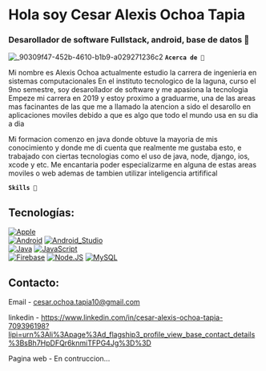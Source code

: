 # Hola soy Cesar Alexis Ochoa Tapia
### Desarollador de software Fullstack, android, base de datos 👋

![_90309f47-452b-4610-b1b9-a029271236c2](https://github.com/Aletsis63/Aletsis63/assets/105332163/88be805b-b8cd-4a48-980f-8545476d220e)
**`Acerca de 🙌`**

Mi nombre es Alexis Ochoa actualmente estudio la carrera de ingenieria en sistemas computacionales 
En el instituto tecnologico de la laguna, curso el 9no semestre, soy desarollador de software y me apasiona la tecnologia
Empeze mi carrera en 2019 y estoy proximo a graduarme, una de las areas mas facinantes de las que me a llamado la atencion 
a sido el desarollo en aplicaciones moviles debido a que es algo que todo el mundo usa en su dia a dia

Mi formacion comenzo en java donde obtuve la mayoria de mis conocimiento y donde me di cuenta que realmente me gustaba esto,
e trabajado con ciertas tecnologias como el uso de java, node, django, ios, xcode y etc.
Me encantaria poder especializarme en alguna de estas areas moviles o web ademas de tambien utilizar inteligencia artififical

**`Skills 🙌`**
## Tecnologías:
[![Apple](https://img.shields.io/badge/iOS-999999?style=for-the-badge&logo=apple&logoColor=white&labelColor=101010)]()
</br>
[![Android](https://img.shields.io/badge/Android-3DDC84?style=for-the-badge&logo=android&logoColor=white&labelColor=101010)]()
[![Android_Studio](https://img.shields.io/badge/Android_Studio-3DDC84?style=for-the-badge&logo=android-studio&logoColor=white&labelColor=101010)]()
</br>
[![Java](https://img.shields.io/badge/Java-007396?style=for-the-badge&logo=java&logoColor=white&labelColor=101010)]()
[![JavaScript](https://img.shields.io/badge/JavaScript-F7DF1E?style=for-the-badge&logo=javascript&logoColor=white&labelColor=101010)]()
</br>
[![Firebase](https://img.shields.io/badge/Firebase-FFCA28?style=for-the-badge&logo=firebase&logoColor=white&labelColor=101010)]()
[![Node.JS](https://img.shields.io/badge/Node.JS-339933?style=for-the-badge&logo=node.js&logoColor=white&labelColor=101010)]()
[![MySQL](https://img.shields.io/badge/MySQL-4479A1?style=for-the-badge&logo=mysql&logoColor=white&labelColor=101010)]()
</br>

## Contacto:

Email - cesar.ochoa.tapia10@gmail.com

linkedin - https://www.linkedin.com/in/cesar-alexis-ochoa-tapia-709396198?lipi=urn%3Ali%3Apage%3Ad_flagship3_profile_view_base_contact_details%3BsBh7HpDFQr6knmiTFPG4Jg%3D%3D

Pagina web - En contruccion...
</br>


<!--
**Aletsis63/Aletsis63** is a ✨ _special_ ✨ repository because its `README.md` (this file) appears on your GitHub profile.

Here are some ideas to get you started:

- 🔭 I’m currently working on ...
- 🌱 I’m currently learning ...
- 👯 I’m looking to collaborate on ...
- 🤔 I’m looking for help with ...
- 💬 Ask me about ...
- 📫 How to reach me: ...
- 😄 Pronouns: ...
- ⚡ Fun fact: ...
-->
